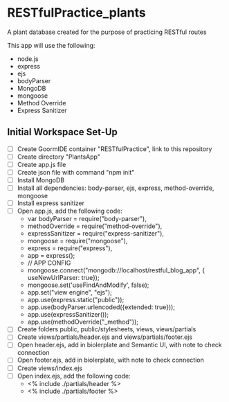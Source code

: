 # RESTfulPractice_plants
A plant database created for the purpose of practicing RESTful routes

This app will use the following:
* node.js
* express
* ejs
* bodyParser
* MongoDB
* mongoose
* Method Override
* Express Sanitizer

## Initial Workspace Set-Up
- [ ] Create GoormIDE container "RESTfulPractice", link to this repository
- [ ] Create directory "PlantsApp"
- [ ] Create app.js file
- [ ] Create json file with command "npm init"
- [ ] Install MongoDB
- [ ] Install all dependencies: body-parser, ejs, express, method-override, mongoose
- [ ] Install express sanitizer
- [ ] Open app.js, add the following code:
    - var	bodyParser		    = require("body-parser"),
    - methodOverride		= require("method-override"),
    - expressSanitizer	= require("express-sanitizer"),
    - mongoose 			= require("mongoose"),
    - express				= require("express"),
    - app					= express();
    - // APP CONFIG
    - mongoose.connect("mongodb://localhost/restful_blog_app", { useNewUrlParser: true});
    - mongoose.set('useFindAndModify', false);
    - app.set("view engine", "ejs");
    - app.use(express.static("public"));
    - app.use(bodyParser.urlencoded({extended: true}));
    - app.use(expressSanitizer());
    - app.use(methodOverride("_method"));
- [ ] Create folders public, public/stylesheets, views, views/partials
- [ ] Create views/partials/header.ejs and views/partials/footer.ejs
- [ ] Open header.ejs, add in biolerplate and Semantic UI, with note to check connection
- [ ] Open footer.ejs, add in biolerplate, with note to check connection
- [ ] Create views/index.ejs
- [ ] Open index.ejs, add the following code:
    - <% include ./partials/header %>
    - <% include ./partials/footer %>
